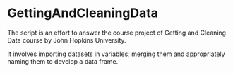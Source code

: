 # GettingAndCleaningData

The script is an effort to answer the course project of Getting and Cleaning Data course by John Hopkins University. 

It involves importing datasets in variables; merging them and appropriately naming them to develop a data frame. 
